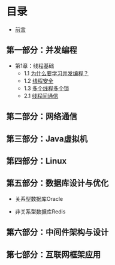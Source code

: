 # 目录
- [前言](preface.md)

## 第一部分：并发编程

- 第1章：线程基础
	- 1.1 [为什么要学习并发编程？](01/01.1.md)
	- 1.2 [线程安全](01/01.2.md)
	- 1.3 [多个线程多个锁](01/01.3.md)
	- 2.1 [线程间通信](02/02.1.md)

## 第二部分：网络通信


## 第三部分：Java虚拟机


## 第四部分：Linux


## 第五部分：数据库设计与优化
- 关系型数据库Oracle

- 非关系型数据库Redis


## 第六部分：中间件架构与设计


## 第七部分：互联网框架应用
